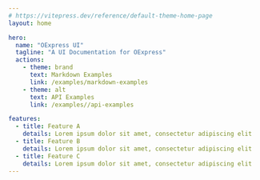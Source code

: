 ```yaml
---
# https://vitepress.dev/reference/default-theme-home-page
layout: home

hero:
  name: "OExpress UI"
  tagline: "A UI Documentation for OExpress"
  actions:
    - theme: brand
      text: Markdown Examples
      link: /examples/markdown-examples
    - theme: alt
      text: API Examples
      link: /examples//api-examples

features:
  - title: Feature A
    details: Lorem ipsum dolor sit amet, consectetur adipiscing elit
  - title: Feature B
    details: Lorem ipsum dolor sit amet, consectetur adipiscing elit
  - title: Feature C
    details: Lorem ipsum dolor sit amet, consectetur adipiscing elit
---
```


